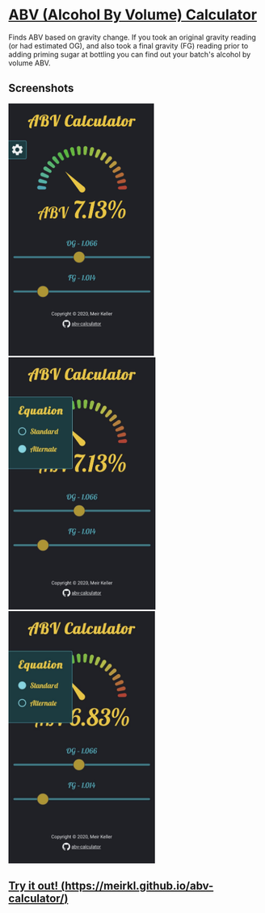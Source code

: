 # [ABV (Alcohol By Volume) Calculator](https://meirkl.github.io/abv-calculator/)

Finds ABV based on gravity change. If you took an original gravity reading (or had estimated OG), and also took a final gravity (FG) reading prior to adding priming sugar at bottling you can find out your batch's alcohol by volume ABV.

## Screenshots

<img src="./src/media/screenshot.jpg" alt="ABV Calculator screenshot" height="500px">  
<img src="./src/media/screenshot-alternate.jpg" alt="ABV Calculator screenshot alternate" height="500px">   
<img src="./src/media/screenshot-standard.jpg" alt="ABV Calculator screenshot standard" height="500px">   

## [Try it out! (https://meirkl.github.io/abv-calculator/)](https://meirkl.github.io/abv-calculator/)
